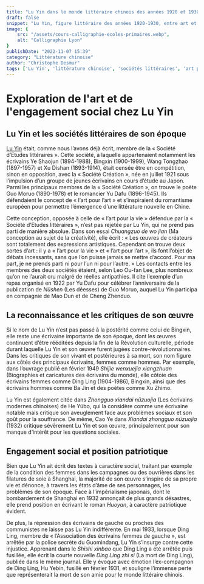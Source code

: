 ```yaml
---
title: "Lu Yin dans le monde littéraire chinois des années 1920 et 1930"
draft: false
snippet: "Lu Yin, figure littéraire des années 1920-1930, entre art et engagement social."
image: {
    src: "/assets/cours-calligraphie-ecoles-primaires.webp",
    alt: "Calligraphie Lyon"
}
publishDate: "2022-11-07 15:39"
category: "Littérature chinoise"
author: "Christophe Desmur"
tags: ['Lu Yin', 'littérature chinoise', 'sociétés littéraires', 'art pour l’art', 'art pour la vie', 'révolution culturelle', 'écrivaines chinoises', 'engagement social', 'patriotisme', 'impérialisme japonais']
---
```

# Exploration de l'art et de l'engagement social chez Lu Yin

## Lu Yin et les sociétés littéraires de son époque

[Lu Yin](lu-yin-conception-de-creation-litteraire.md) était, comme nous l’avons déjà écrit, membre de la « Société d’Etudes littéraires ». Cette société, à laquelle appartenaient notamment les écrivains Ye Shaojun (1894-1988), Bingxin (1900-1999), Wang Tongzhao (1897-1957) et Xu Dishan (1893-1914), était censée être en compétition, sinon en opposition, avec la « Société Création », née en juillet 1921 sous l’impulsion d’un groupe de jeunes écrivains en cours d’étude au Japon. Parmi les principaux membres de la « Société Création », on trouve le poète Guo Moruo (1890-1978) et le romancier Yu Dafu (1896-1945). Ils défendaient le concept de « l’art pour l’art » et s’inspiraient du romantisme européen pour permettre l’émergence d’une littérature nouvelle en Chine.

Cette conception, opposée à celle de « l’art pour la vie » défendue par la « Société d’Etudes littéraires », n’est pas rejetée par Lu Yin, qui ne prend pas parti de manière absolue. Dans son essai *Chuangzuo de wo jian* (Ma conception au sujet de la créativité), elle écrit : « Les œuvres de créateurs sont totalement des expressions artistiques. Cependant on trouve deux sortes d’art : il y a « l’art pour la vie » et « l’art pour l’art », ils font l’objet de débats incessants, sans que l’on puisse jamais se mettre d’accord. Pour ma part, je ne prends parti ni pour l’un ni pour l’autre. » Les contacts entre les membres des deux sociétés étaient, selon Leo Ou-fan Lee, plus nombreux qu’on ne l’aurait cru malgré de réelles antipathies. Il cite l’exemple d’un repas organisé en 1922 par Yu Dafu pour célébrer l’anniversaire de la publication de *Nüshen* (Les déesses) de Guo Moruo, auquel Lu Yin participa en compagnie de Mao Dun et de Cheng Zhenduo.

## La reconnaissance et les critiques de son œuvre

Si le nom de Lu Yin n’est pas passé à la postérité comme celui de Bingxin, elle reste une écrivaine importante de son époque, dont les œuvres continuent d’être rééditées depuis la fin de la Révolution culturelle, période durant laquelle Lu Yin et son œuvre furent jugées contre-révolutionnaires. Dans les critiques de son vivant et postérieures à sa mort, son nom figure aux côtés des principaux écrivains, femmes comme hommes. Par exemple, dans l’ouvrage publié en février 1949 *Shijie wenxuejia xiangzhuan* (Biographies et caricatures des écrivains du monde), elle côtoie des écrivains femmes comme Ding Ling (1904-1986), Bingxin, ainsi que des écrivains hommes comme Ba Jin et des poètes comme Xu Zhimo.

Lu Yin est également citée dans *Zhongguo xiandai nüzuojia* (Les écrivains modernes chinoises) de He Yübo, qui la considère comme une écrivaine notable mais critique son aveuglement face aux problèmes sociaux et son goût pour la souffrance. De même, Cao Ye dans *Xiandai zhongguo nüzuojia* (1932) critique sévèrement Lu Yin et son œuvre, principalement pour son manque d’intérêt pour les questions sociales.

## Engagement social et position patriotique

Bien que Lu Yin ait écrit des textes à caractère social, traitant par exemple de la condition des femmes dans les campagnes ou des ouvrières dans les filatures de soie à Shanghai, la majorité de son œuvre s’inspire de sa propre vie et dénonce, à travers les états d’âme de ses personnages, les problèmes de son époque. Face à l’impérialisme japonais, dont le bombardement de Shanghai en 1932 annonçait de plus grands désastres, elle prend position en écrivant le roman *Huoyan*, à caractère patriotique évident.

De plus, la répression des écrivains de gauche ou proches des communistes ne laisse pas Lu Yin indifférente. En mai 1933, lorsque Ding Ling, membre de « l’Association des écrivains femmes de gauche », est arrêtée par la police secrète du Guomindang, Lu Yin s’insurge contre cette injustice. Apprenant dans le *Shishi xinbao* que Ding Ling a été arrêtée puis fusillée, elle écrit la courte nouvelle *Ding Ling zhi si* (La mort de Ding Ling), publiée dans le même journal. Elle y évoque avec émotion l’ex-compagnon de Ding Ling, Hu Yebin, fusillé en février 1931, et souligne l’immense perte que représenterait la mort de son amie pour le monde littéraire chinois.
